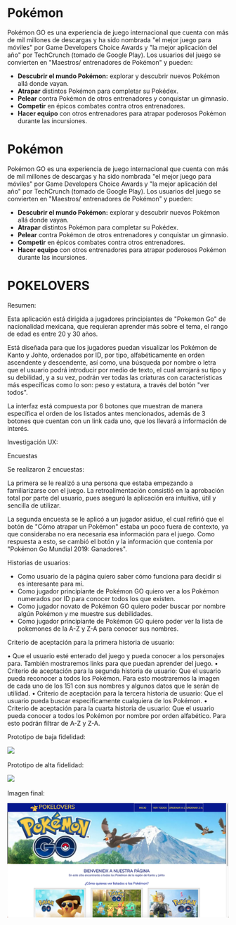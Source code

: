 # Pokémon

Pokémon GO es una experiencia de juego internacional que cuenta con más de mil
millones de descargas y ha sido nombrada "el mejor juego para móviles" por
Game Developers Choice Awards y "la mejor aplicación del año" por TechCrunch
(tomado de Google Play). Los usuarios del juego se convierten en "Maestros/
entrenadores de Pokémon" y pueden:

- **Descubrir el mundo Pokémon:** explorar y descubrir nuevos Pokémon allá
  donde vayan.
- **Atrapar** distintos Pokémon para completar su Pokédex.
- **Pelear** contra Pokémon de otros entrenadores y conquistar un gimnasio.
- **Competir** en épicos combates contra otros entrenadores.
- **Hacer equipo** con otros entrenadores para atrapar poderosos Pokémon
  durante las incursiones.

# Pokémon

Pokémon GO es una experiencia de juego internacional que cuenta con más de mil
millones de descargas y ha sido nombrada "el mejor juego para móviles" por
Game Developers Choice Awards y "la mejor aplicación del año" por TechCrunch
(tomado de Google Play). Los usuarios del juego se convierten en "Maestros/
entrenadores de Pokémon" y pueden:

- **Descubrir el mundo Pokémon:** explorar y descubrir nuevos Pokémon allá
  donde vayan.
- **Atrapar** distintos Pokémon para completar su Pokédex.
- **Pelear** contra Pokémon de otros entrenadores y conquistar un gimnasio.
- **Competir** en épicos combates contra otros entrenadores.
- **Hacer equipo** con otros entrenadores para atrapar poderosos Pokémon
  durante las incursiones.

# POKELOVERS

Resumen:

Esta aplicación está dirigida a jugadores principiantes de "Pokemon Go" de nacionalidad mexicana, que requieran aprender más sobre el tema, el rango de edad es entre 20 y 30 años.

Está diseñada para que los jugadores puedan visualizar los Pokémon de Kanto y Johto, ordenados por ID, por tipo, alfabéticamente en orden ascendente y descendente, así como, una búsqueda por nombre o letra que el usuario podrá introducir por medio de texto, el cual arrojará su tipo y su debilidad, y a su vez, podrán ver todas las criaturas con características más específicas como lo son: peso y estatura, a través del botón "ver todos".

La interfaz está compuesta por 6 botones que muestran de manera específica el orden de los listados antes mencionados, además de 3 botones que cuentan con un link cada uno, que los llevará a información de interés.


Investigación UX:

Encuestas

Se realizaron 2 encuestas: 

La primera se le realizó a una persona que estaba empezando a familiarizarse con el juego. La retroalimentación consistió en la aprobación total por parte del usuario, pues aseguró la aplicación era intuitiva, útil y sencilla de utilizar.

La segunda encuesta se le aplicó a un jugador asiduo, el cual refirió que el botón de "Cómo atrapar un Pokémon" estaba un poco fuera de contexto, ya que consideraba no era necesaria esa información para el juego. Como respuesta a esto, se cambió el botón y la información que contenía por "Pokémon Go Mundial 2019: Ganadores".

Historias de usuarios:
-	Como usuario de la página quiero saber cómo funciona para decidir si es interesante para mí.
-	Como jugador principiante de Pokémon GO quiero ver a los Pokémon numerados por ID para conocer todos los que existen.
-	Como jugador novato de Pokémon GO quiero poder buscar por nombre algún Pokémon y me muestre sus debilidades.
-	Como jugador principiante de Pokémon GO quiero poder ver la lista de pokemones de la A-Z y Z-A para conocer sus nombres.

Criterio de aceptación para la primera historia de usuario:

• Que el usuario esté enterado del juego y pueda conocer a los personajes para. También mostraremos links para que puedan aprender del juego.
•	Criterio de aceptación para la segunda historia de usuario:
Que el usuario pueda reconocer a todos los Pokémon. Para esto mostraremos la imagen de cada uno de los 151 con sus nombres y algunos datos que le serán de utilidad.
•	Criterio de aceptación para la tercera historia de usuario:
Que el usuario pueda buscar específicamente cualquiera de los Pokémon.
•	Criterio de aceptación para la cuarta historia de usuario:
Que el usuario pueda conocer a todos los Pokémon por nombre por orden alfabético. Para esto podrán filtrar de A-Z y Z-A.

Prototipo de baja fidelidad:

![](./src/img/prototipoBajaFidelidad.jpg)

Prototipo de alta fidelidad:

![](./src/img/prototipoAltaFidelidad.png)

Imagen final:

![](./src/img/imagenFinal.png)